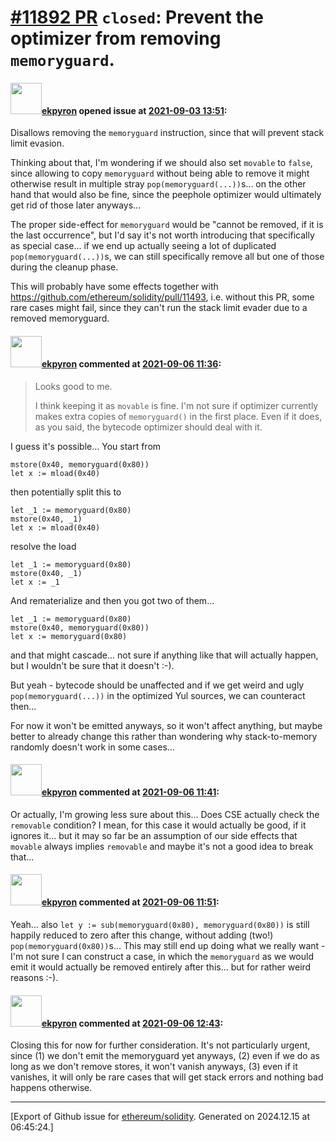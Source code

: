 # [\#11892 PR](https://github.com/ethereum/solidity/pull/11892) `closed`: Prevent the optimizer from removing ``memoryguard``.

#### <img src="https://avatars.githubusercontent.com/u/1347491?v=4" width="50">[ekpyron](https://github.com/ekpyron) opened issue at [2021-09-03 13:51](https://github.com/ethereum/solidity/pull/11892):

Disallows removing the ``memoryguard`` instruction, since that will prevent stack limit evasion.

Thinking about that, I'm wondering if we should also set ``movable`` to ``false``, since allowing to copy ``memoryguard`` without being able to remove it might otherwise result in multiple stray ``pop(memoryguard(...))``s... on the other hand that would also be fine, since the peephole optimizer would ultimately get rid of those later anyways...

The proper side-effect for ``memoryguard`` would be "cannot be removed, if it is the last occurrence", but I'd say it's not worth introducing that specifically as special case... if we end up actually seeing a lot of duplicated ``pop(memoryguard(...))``s, we can still specifically remove all but one of those during the cleanup phase.

This will probably have some effects together with https://github.com/ethereum/solidity/pull/11493, i.e. without this PR, some rare cases might fail, since they can't run the stack limit evader due to a removed memoryguard.

#### <img src="https://avatars.githubusercontent.com/u/1347491?v=4" width="50">[ekpyron](https://github.com/ekpyron) commented at [2021-09-06 11:36](https://github.com/ethereum/solidity/pull/11892#issuecomment-913578409):

> Looks good to me.
> 
> I think keeping it as `movable` is fine. I'm not sure if optimizer currently makes extra copies of `memoryguard()` in the first place. Even if it does, as you said, the bytecode optimizer should deal with it.

I guess it's possible...
You start from
```
mstore(0x40, memoryguard(0x80))
let x := mload(0x40)
```
then potentially split this to
```
let _1 := memoryguard(0x80)
mstore(0x40, _1)
let x := mload(0x40)
```
resolve the load
```
let _1 := memoryguard(0x80)
mstore(0x40, _1)
let x := _1
```
And rematerialize and then you got two of them...
```
let _1 := memoryguard(0x80)
mstore(0x40, memoryguard(0x80))
let x := memoryguard(0x80)
```
and that might cascade... not sure if anything like that will actually happen, but I wouldn't be sure that it doesn't :-).

But yeah - bytecode should be unaffected and if we get weird and ugly ``pop(memoryguard(...))`` in the optimized Yul sources, we can counteract then...

For now it won't be emitted anyways, so it won't affect anything, but maybe better to already change this rather than wondering why stack-to-memory randomly doesn't work in some cases...

#### <img src="https://avatars.githubusercontent.com/u/1347491?v=4" width="50">[ekpyron](https://github.com/ekpyron) commented at [2021-09-06 11:41](https://github.com/ethereum/solidity/pull/11892#issuecomment-913581296):

Or actually, I'm growing less sure about this...
Does CSE actually check the ``removable`` condition? I mean, for this case it would actually be good, if it ignores it... but it may so far be an assumption of our side effects that ``movable`` always implies ``removable`` and maybe it's not a good idea to break that...

#### <img src="https://avatars.githubusercontent.com/u/1347491?v=4" width="50">[ekpyron](https://github.com/ekpyron) commented at [2021-09-06 11:51](https://github.com/ethereum/solidity/pull/11892#issuecomment-913586478):

Yeah... also ``let y := sub(memoryguard(0x80), memoryguard(0x80))`` is still happily reduced to zero after this change, without adding (two!) ``pop(memoryguard(0x80))``s...
This may still end up doing what we really want - I'm not sure I can construct a case, in which the ``memoryguard`` as we would emit it would actually be removed entirely after this... but for rather weird reasons :-).

#### <img src="https://avatars.githubusercontent.com/u/1347491?v=4" width="50">[ekpyron](https://github.com/ekpyron) commented at [2021-09-06 12:43](https://github.com/ethereum/solidity/pull/11892#issuecomment-913620013):

Closing this for now for further consideration. It's not particularly urgent, since (1) we don't emit the memoryguard yet anyways, (2) even if we do as long as we don't remove stores, it won't vanish anyways, (3) even if it vanishes, it will only be rare cases that will get stack errors and nothing bad happens otherwise.


-------------------------------------------------------------------------------



[Export of Github issue for [ethereum/solidity](https://github.com/ethereum/solidity). Generated on 2024.12.15 at 06:45:24.]
